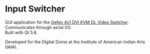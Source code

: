 # Input Switcher
GUI application for the [Gefen 4x1 DVI KVM DL Video Switcher](http://www.gefen.com/kvm/ext-dvikvm-441dl.jsp?prod_id=8786).  
Communicates through serial I/O.  
Built with Qt 5.6.  

Developed for the Digital Dome at the Institute of American Indian Arts (IAIA).  
